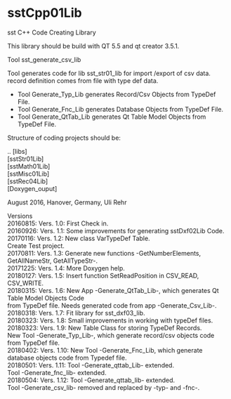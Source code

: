 # sstCpp01Lib
sst C++ Code Creating Library

This library should be build with QT 5.5 and qt creator 3.5.1.

Tool sst_generate_csv_lib

Tool generates code for lib sst_str01_lib for import /export of csv data.
record definition comes from file with type def data.

- Tool Generate_Typ_Lib generates Record/Csv Objects from TypeDef File.
- Tool Generate_Fnc_Lib generates Database Objects from TypeDef File.
- Tool Generate_QtTab_Lib generates Qt Table Model Objects from TypeDef File.

Structure of coding projects should be:

.. [libs] <BR>
   [sstStr01Lib] <BR>
   [sstMath01Lib] <BR>
   [sstMisc01Lib] <BR>
   [sstRec04Lib] <BR>
   [Doxygen_ouput] <BR>

August 2016, Hanover, Germany, Uli Rehr

Versions <BR>
20160815: Vers. 1.0: First Check in. <BR>
20160926: Vers. 1.1: Some improvements for generating sstDxf02Lib Code. <BR>
20170116: Vers. 1.2: New class VarTypeDef Table. <BR>
                     Create Test project. <BR>
20170811: Vers. 1.3: Generate new functions -GetNumberElements, GetAllNameStr, GetAllTypeStr-. <BR>
20171225: Vers. 1.4: More Doxygen help. <BR>
20180127: Vers. 1.5: Insert function SetReadPosition in CSV_READ, CSV_WRITE.  <BR>
20180315: Vers. 1.6: New App -Generate_QtTab_Lib-, which generates Qt Table Model Objects Code <BR>
                     from TypeDef file. Needs generated code from app -Generate_Csv_Lib-.  <BR>
20180318: Vers. 1.7: Fit library for sst_dxf03_lib. <BR>
20180323: Vers. 1.8: Small improvements in working with typeDef files. <BR>
20180323: Vers. 1.9: New Table Class for storing TypeDef Records. <BR>
                     New Tool -Generate_Typ_Lib-, which generate record/csv objects code from TypeDef file. <BR>
20180402: Vers. 1.10: New Tool -Generate_Fnc_Lib, which generate database objects code from Typedef file. <BR>
20180501: Vers. 1.11: Tool -Generate_qttab_Lib- extended. <BR>
                      Tool -Generate_fnc_lib- extended. <BR>
20180504: Vers. 1.12: Tool -Generate_qttab_lib- extended. <BR>
                      Tool -Generate_csv_lib- removed and replaced by -typ- and -fnc-. <BR>
